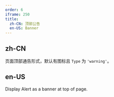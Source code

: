 ```yaml
---
order: 6
iframe: 250
title:
  zh-CN: 顶部公告
  en-US: Banner
---
```


## zh-CN

页面顶部通告形式，默认有图标且 `Type` 为 `'warning'`。

## en-US

Display Alert as a banner at top of page.


